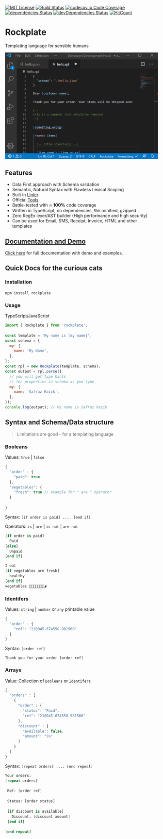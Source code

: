 [![MIT License](https://img.shields.io/github/license/rockplate/rockplate)](https://github.com/rockplate/rockplate/blob/master/LICENSE)
[![Build Status](https://travis-ci.com/rockplate/rockplate.png?branch=master)](https://travis-ci.com/rockplate/rockplate)
[![codecov.io Code Coverage](https://img.shields.io/codecov/c/github/rockplate/rockplate.svg?maxAge=2592000)](https://codecov.io/github/rockplate/rockplate?branch=master)
[![dependencies Status](https://david-dm.org/rockplate/rockplate/status.svg)](https://david-dm.org/rockplate/rockplate)
[![devDependencies Status](https://david-dm.org/rockplate/rockplate/dev-status.svg)](https://david-dm.org/rockplate/rockplate?type=dev)
[![HitCount](https://hits.dwyl.com/rockplate/rockplate.svg)](https://hits.dwyl.com/rockplate/rockplate)

# Rockplate

Templating language for sensible humans

![Rockplate Demo](https://raw.githubusercontent.com/rockplate/rockplate-vscode/master/images/rockplate-demo.gif)


## Features

- Data First approach with Schema validation
- Semantic, Natural Syntax with Flawless Lexical Scoping
- Built in [Linter](https://rockplate.github.io/linter)
- Official [Tools](https://rockplate.github.io/tools)
- Battle-tested with 🔥 **100%** code coverage
- Written in TypeScript, no dependencies, `5kb` minified, gzipped
- Zero RegEx lexer/AST builder (High performance and high security)
- Can be used for Email, SMS, Receipt, Invoice, HTML and other templates

## [Documentation and Demo](https://rockplate.github.io/)

[Click here](https://rockplate.github.io/) for full documentation with demo and examples.

## Quick Docs for the curious cats

### Installation

`npm install rockplate`

### Usage

TypeScript/JavaScript

```javascript
import { Rockplate } from 'rockplate';

const template = 'My name is [my name]';
const schema = {
  my: {
    name: 'My Name',
  },
};
const rpl = new Rockplate(template, schema);
const output = rpl.parse({
  // you will get type hints
  // for properties in schema as you type
  my: {
    name: 'Safraz Razik',
  },
});
console.log(output); // My name is Safraz Razik
```

## Syntax and Schema/Data structure

> Limitations are good - for a templating language

### Booleans

Values: `true` | `false`

```javascript
{
  "order" : {
    "paid": true
  },
  "vegetables": {
    "fresh": true // example for " are " operator
  }

}
```

Syntax: `[if order is paid] .... [end if]`

Operators: `is` | `are` | `is not` | `are not`

```pascal
[if order is paid]
  Paid
[else]
  Unpaid
[end if]
```

```pascal
I eat
[if vegetables are fresh]
  healthy
[end if]
vegetables 🥕🥦🍅🍆🥝🥬🥒🌶
```

### Identifers

Values: `string` | `number` or `any` printable value

```javascript
{
  "order" : {
    "ref": "210045-674558-981560"
  }
}
```

Syntax: `[order ref]`

```rpl
Thank you for your order [order ref]
```

### Arrays

Value: Collection of `Booleans` or `Identifers`

```javascript
{
  "orders" : [
    {
      "order" : {
        "status": "Paid",
        "ref": "210045-674558-981560"
      },
      "discount" : {
        "available": false,
        "amount": "5%"
      }
    }
  ]
}
```

Syntax: `[repeat orders] .... [end repeat]`

```pascal
Your orders:
[repeat orders]

 Ref: [order ref]

 Status: [order status]

 [if discount is available]
   Discount: [discount amount]
 [end if]

[end repeat]
```

<!-- NOTE: pascal has nothing to do with rockplate.
Keywords of rockplate are keywords of pascal, so it has been used for syntax highlighting -->
